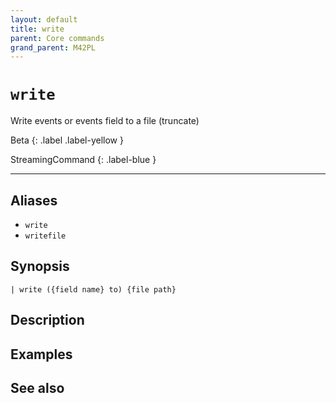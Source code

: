 ```yaml
---
layout: default
title: write
parent: Core commands
grand_parent: M42PL
---
```


# `write`

Write events or events field to a file (truncate)

Beta
{: .label .label-yellow }

StreamingCommand
{: .label-blue }

---



## Aliases

* `write`
* `writefile`


## Synopsis

```shell
| write ({field name} to) {file path}
```


## Description

## Examples

## See also

